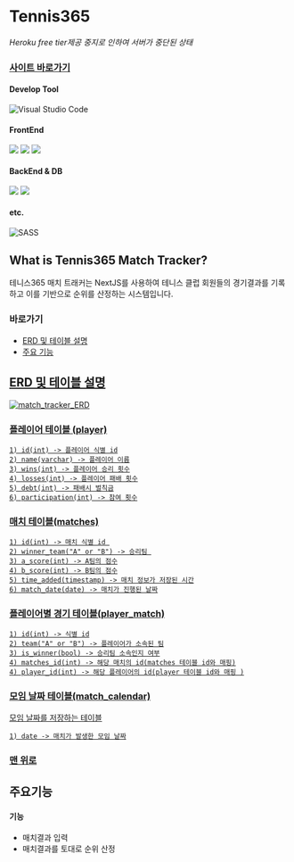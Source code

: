 
# Tennis365
*Heroku free tier제공 중지로 인하여 서버가 중단된 상태*
### <a href="https://tennis365-management-q7gc-rl0j38vpx-mastajejes-projects.vercel.app/win-rate">사이트 바로가기</a>

#### Develop Tool

![Visual Studio Code](https://img.shields.io/badge/Visual%20Studio%20Code-0078d7.svg?style=for-the-badge&logo=visual-studio-code&logoColor=white)

#### FrontEnd

<img src="https://img.shields.io/badge/NextJS-v14.2.5-green.svg" /> <img src="https://img.shields.io/badge/typescipt-v5-blue.svg" />
<img src="https://img.shields.io/badge/js_cookie-v1.0.2-blue.svg" /> 

#### BackEnd & DB
<img src="https://img.shields.io/badge/PostgreSQL-316192?logo=postgresql&logoColor=white" /> <img src="https://img.shields.io/badge/pg-v8.12.0-green.svg" />

#### etc.
![SASS](https://img.shields.io/badge/Vercel-black.svg?style=for-the-badge&logo=VERCEL&logoColor=white)


## What is Tennis365 Match Tracker?

테니스365 매치 트래커는 NextJS를 사용하여 테니스 클럽 회원들의 경기결과를 기록하고 이를 기반으로 순위를 산정하는 시스템입니다. 

### <span id='top'>바로가기</span>

- <a href="#erd">ERD 및 테이블 설명</span>
- <a href="#main-features">주요 기능</span>
<!-- - <a href="#screen">스크린샷</span> -->

## <span id="erd">ERD 및 테이블 설명</span>

![match_tracker_ERD](https://github.com/user-attachments/assets/145796ac-bbc9-4183-924f-340916453773)

### 플레이어 테이블 (player)

```
1) id(int) -> 플레이어 식별 id
2) name(varchar) -> 플레이어 이름
3) wins(int) -> 플레이어 승리 횟수
4) losses(int) -> 플레이어 패배 횟수
5) debt(int) -> 패배시 벌칙금
6) participation(int) -> 참여 횟수
```

### 매치 테이블(matches)
```
1) id(int) -> 매치 식별 id 
2) winner_team("A" or "B") -> 승리팀 
3) a_score(int) -> A팀의 점수
4) b_score(int) -> B팀의 점수
5) time_added(timestamp) -> 매치 정보가 저장된 시간
6) match_date(date) -> 매치가 진행된 날짜
```

### 플레이어별 경기 테이블(player_match)
```
1) id(int) -> 식별 id
2) team("A" or "B") -> 플레이어가 소속된 팀
3) is_winner(bool) -> 승리팀 소속인지 여부
4) matches_id(int) -> 해당 매치의 id(matches 테이블 id와 매핑)
4) player_id(int) -> 해당 플레이어의 id(player 테이블 id와 매핑 )
```

### 모임 날짜 테이블(match_calendar)
모임 날짜를 저장하는 테이블
```
1) date -> 매치가 발생한 모임 날짜
```



 ### <a href="#top">맨 위로</a>

## <span id="main-features">주요기능</span>

#### <span id="features">기능</span>

- 매치결과 입력
- 매치결과를 토대로 순위 산정


<!-- - <a href="https://github.com/flexing1010/Tennis365/blob/main/%EA%B8%B0%EB%8A%A5/transaction.md">결제 프로세스  -->




<br />

<!-- ## 스크린샷

### 메인화면

![365-main1](https://user-images.githubusercontent.com/79352105/137310442-78b7bbfb-9742-4b59-ab25-050041e23169.gif)

### 메인화면(모바일)

![365-main(mobile)](https://user-images.githubusercontent.com/79352105/137310446-8c019311-a6d8-488b-ac14-0ade3ce51cd4.gif)

### <a href="#top">맨 위로</a> --> 
